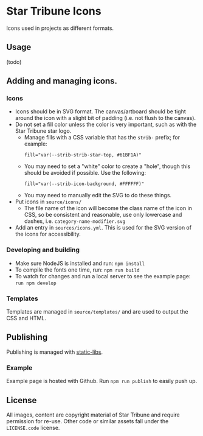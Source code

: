 # Star Tribune Icons

Icons used in projects as different formats.

## Usage

(todo)

## Adding and managing icons.

### Icons

* Icons should be in SVG format. The canvas/artboard should be tight around the icon with a slight bit of padding (i.e. not flush to the canvas).
* Do not set a fill color unless the color is very important, such as with the Star Tribune star logo.
    * Manage fills with a CSS variable that has the `strib-` prefix; for example:
      ```
      fill="var(--strib-strib-star-top, #61BF1A)"
      ```
    * You may need to set a "white" color to create a "hole", though this should be avoided if possible.  Use the following:
      ```
      fill="var(--strib-icon-background, #FFFFFF)"
      ```
    * You may need to manually edit the SVG to do these things.
* Put icons in `source/icons/`
  * The file name of the icon will become the class name of the icon in CSS, so be consistent and reasonable, use only lowercase and dashes, i.e. `category-name-modifier.svg`
* Add an entry in `sources/icons.yml`.  This is used for the SVG version of the icons for accessibility.

### Developing and building

* Make sure NodeJS is installed and run: `npm install`
* To compile the fonts one time, run: `npm run build`
* To watch for changes and run a local server to see the example page: `run npm develop`

### Templates

Templates are managed in `source/templates/` and are used to output the CSS and HTML.

## Publishing

Publishing is managed with [static-libs](https://github.com/striblab/static-libs).

### Example

Example page is hosted with Github.  Run `npm run publish` to easily push up.

## License

All images, content are copyright material of Star Tribune and require permission for re-use. Other code or similar assets fall under the `LICENSE.code` license.
